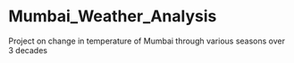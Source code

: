 # Mumbai_Weather_Analysis
Project on change in temperature of Mumbai through various seasons over 3 decades 
